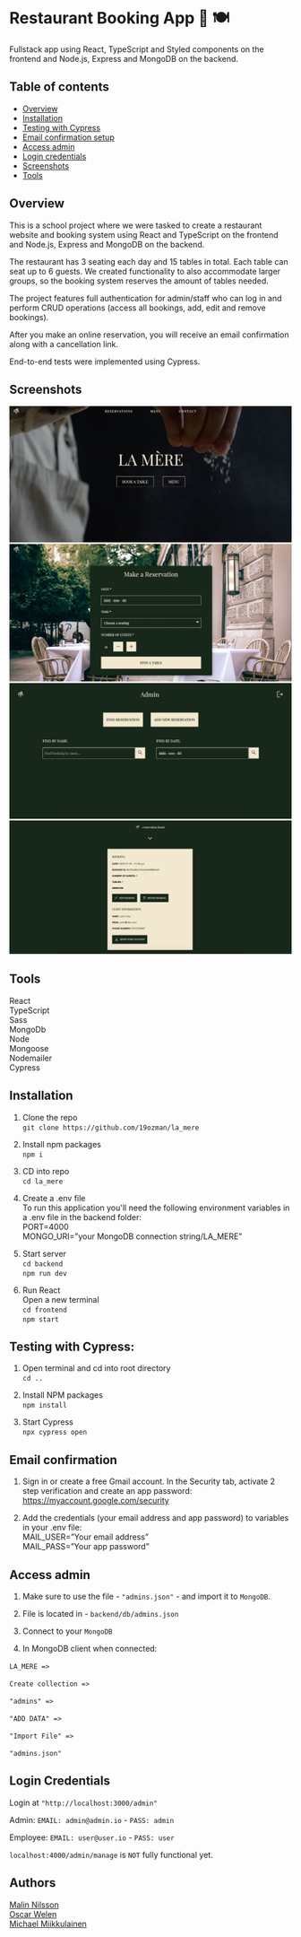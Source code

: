 # Restaurant Booking App 📅 🍽️
Fullstack app using React, TypeScript and Styled components on the frontend and Node.js, Express and MongoDB on the backend.

## Table of contents
- [Overview](#overview)
- [Installation](#installation)
- [Testing with Cypress](#testing-with-cypress)
- [Email confirmation setup](#email-confirmation)
- [Access admin](#access-admin)
- [Login credentials](#login-credentials)
- [Screenshots](#screenshots)
- [Tools](#tools)

## Overview
This is a school project where we were tasked to create a restaurant website and booking system using React and TypeScript on the frontend and Node.js, Express and MongoDB on the backend. 

The restaurant has 3 seating each day and 15 tables in total. Each table can seat up to 6 guests. We created functionality to also accommodate larger groups, so the booking system reserves the amount of tables needed. 

The project features full authentication for admin/staff who can log in and perform CRUD operations (access all bookings, add, edit and remove bookings). 

After you make an online reservation, you will receive an email confirmation along with a cancellation link. 

End-to-end tests were implemented using Cypress.

## Screenshots
![](./frontend/public/assets/screenshot-landingpage.jpg)
![](./frontend/public/assets/screenshot-reservation.jpg)
![](./frontend/public/assets/screenshot-admin.jpg)
![](./frontend/public/assets/screenshot-admin-search.jpg)

## Tools
React\
TypeScript\
Sass\
MongoDb\
Node\
Mongoose\
Nodemailer\
Cypress

## Installation
1. Clone the repo\
`git clone https://github.com/19ozman/la_mere`

2. Install npm packages\
`npm i`

3. CD into repo\
`cd la_mere`

4. Create a .env file\
To run this application you'll need the following environment variables in a .env file in the backend folder:\
PORT=4000\
MONGO_URI=”your MongoDB connection string/LA_MERE”

5. Start server\
`cd backend`\
`npm run dev`

5. Run React \
Open a new terminal\
`cd frontend`\
`npm start`

## Testing with Cypress:
1. Open terminal and cd into root directory\
`cd ..`

2. Install NPM packages\
`npm install`

3. Start Cypress\
`npx cypress open`

## Email confirmation
1. Sign in or create a free Gmail account. In the Security tab, activate 2 step verification and create an app password:\
https://myaccount.google.com/security

2. Add the credentials (your email address and app password) to variables in your .env file:\
MAIL_USER=”Your email address”\
MAIL_PASS=”Your app password”

## Access admin

1. Make sure to use the file - `"admins.json"` - and import it to `MongoDB`.

2. File is located in - `backend/db/admins.json`

3. Connect to your `MongoDB`

5. In MongoDB client when connected:

`LA_MERE =>`

`Create collection =>`

`"admins" =>`

`"ADD DATA" =>`

`"Import File" =>`

`"admins.json"`

## Login Credentials

Login at `"http://localhost:3000/admin"`

Admin: `EMAIL: admin@admin.io` - `PASS: admin`

Employee: `EMAIL: user@user.io` - `PASS: user`

`localhost:4000/admin/manage` is `NOT` fully functional yet.


## Authors
[Malin Nilsson](https://github.com/malin-nilsson)\
[Oscar Welen](https://github.com/19ozman)\
[Michael Miikkulainen](https://github.com/michael-cwm)
